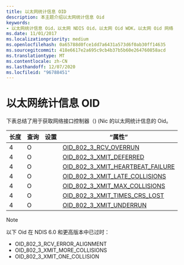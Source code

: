 ```yaml
---
title: 以太网统计信息 OID
description: 本主题介绍以太网统计信息 Oid
keywords:
- 以太网统计信息 Oid，以太网 NDIS Oid，以太网 Oid WDK，以太网 Oid 网络
ms.date: 11/01/2017
ms.localizationpriority: medium
ms.openlocfilehash: 0a65788d0fce1dd7a6431a573d6f0ab30ff14635
ms.sourcegitcommit: 418e6617e2a695c9cb4b37b5b60e264760858acd
ms.translationtype: MT
ms.contentlocale: zh-CN
ms.lasthandoff: 12/07/2020
ms.locfileid: "96788451"
---
```

# <a name="ethernet-statistics-oids"></a>以太网统计信息 OID

下表总结了用于获取网络接口控制器（)  (Nic 的以太网统计信息的 Oid。

| 长度 | 查询 | 设置 | “属性” |
| --- | --- | --- | --- |
| 4 | O |   | [OID_802_3_RCV_OVERRUN](oid-802-3-rcv-overrun.md) |
| 4 | O |   | [OID_802_3_XMIT_DEFERRED](oid-802-3-xmit-deferred.md) |
| 4 | O |   | [OID_802_3_XMIT_HEARTBEAT_FAILURE](oid-802-3-xmit-heartbeat-failure.md) |
| 4 | O |   | [OID_802_3_XMIT_LATE_COLLISIONS](oid-802-3-xmit-late-collisions.md) |
| 4 | O |   | [OID_802_3_XMIT_MAX_COLLISIONS](oid-802-3-xmit-max-collisions.md) |
| 4 | O |   | [OID_802_3_XMIT_TIMES_CRS_LOST](oid-802-3-xmit-times-crs-lost.md) |
| 4 | O |   | [OID_802_3_XMIT_UNDERRUN](oid-802-3-xmit-underrun.md) |

> [!NOTE]
> 以下 Oid 在 NDIS 6.0 和更高版本中已过时：
> - OID_802_3_RCV_ERROR_ALIGNMENT
> - OID_802_3_XMIT_MORE_COLLISIONS
> - OID_802_3_XMIT_ONE_COLLISION

